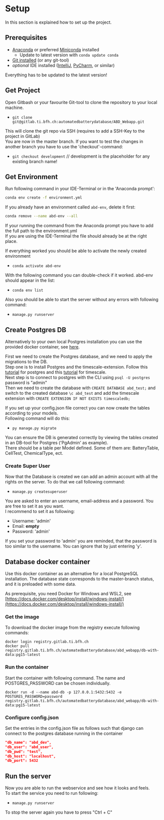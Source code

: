 # Setup
In this section is explained how to set up the project.

## Prerequisites
- [Anaconda](https://www.anaconda.com/) or preferred [Miniconda](https://docs.conda.io/en/latest/miniconda.html) installed
  - Update to latest version with ```conda update conda``` 
- [Git installed](https://gitforwindows.org/) (or any git-tool)
- *optional* IDE installed ([IntelliJ](https://www.jetbrains.com/idea/), [PyCharm](https://www.jetbrains.com/pycharm/), or similar)

Everything has to be updated to the latest version!
## Get Project
Open Gitbash or your favourite Git-tool to clone the repository to your local machine.
- ```git clone git@gitlab.ti.bfh.ch:automatedbatterydatabase/ABD_Webapp.git```

This will clone the git repo via SSH (requires to add a SSH-Key to the project in GitLab)  
You are now in the master branch. If you want to test the changes in another branch you have to use the 'checkout'-command:
- ```git checkout development``` // development is the placeholder for any existing branch name!
## Get Environment
Run following command in your IDE-Terminal or in the 'Anaconda prompt':
````bash
conda env create -f environment.yml
````

If you already have an environment called ``abd-env``, delete it first:
````bash
conda remove --name abd-env --all
````

If your running the command from the Anaconda prompt you have to add the full path to the environment.yml  
If you are using the IDE-Terminal the file should already be at the right place.

If everything worked you should be able to activate the newly created environment
- ```conda activate abd-env```

With the following command you can double-check if it worked. abd-env should appear in the list:
 - ```conda env list```

Also you should be able to start the server without any errors with following command:
 - ```manage.py runserver```
## Create Postgres DB
Alternatively to your own local Postgres installation you can use the provided docker container, 
see [here](#database-docker-container).

First we need to create the Postgres database, and we need to apply the migrations to the DB.  
Step one is to install Postgres and the timescale-extension. Follow this [tutorial](https://www.postgresqltutorial.com/install-postgresql/) for postgres and this [tutorial](https://docs.timescale.com/install/latest/#install-timescaledb) for timescale.  
Next step is to connect to postgres with the CLI using ```psql -U postgres``` password is "admin"  
Then we need to create the database with ```CREATE DATABASE abd_test;``` and switch to the created database ```\c abd_test``` and add the timescale extension with ```CREATE EXTENSION IF NOT EXISTS timescaledb;```

If you set up your config.json file correct you can now create the tables according to your models.  
Following command will do this:
- ```py manage.py migrate```

You can ensure the DB is generated correctly by viewing the tables created in an DB-tool for Postgres ('PgAdmin' as example).  
There should be a table per Model defined. Some of them are: BatteryTable, CellTest, ChemicalType, ect.
### Create Super User
Now that the Database is created we can add an admin account with all the rights on the server. To do that we call following command:
- ```manage.py createsuperuser```

You are asked to enter an username, email-address and a password. You are free to set it as you want.  
I recommend to set it as following:
- Username: 'admin'
- Email: **empty**
- Password: 'admin'

If you set your password to 'admin' you are reminded, that the password is too similar to the username. You can ignore that by just entering 'y'.

[//]: # (### Load initial data)

[//]: # ()
[//]: # (To create initial data and load it into to the database you have to run following command:)

[//]: # (- ```manage.py loaddata data```)

## Database docker container
Use this docker container as an alternative for a local PostgreSQL installation. 
The database state corresponds to the master-branch status, and it is preloaded with some data.

As prerequisite, you need Docker for Windows and WSL2, see
[https://docs.docker.com/desktop/install/windows-install/](https://docs.docker.com/desktop/install/windows-install/)

### Get the image
To download the docker image from the registry execute following commands:
````shell
docker login registry.gitlab.ti.bfh.ch
docker pull registry.gitlab.ti.bfh.ch/automatedbatterydatabase/abd_webapp/db-with-data:pg15-latest
````
### Run the container
Start the container with following command. The name and POSTGRES_PASSWORD can be chosen individually.
````shell
docker run -d --name abd-db -p 127.0.0.1:5432:5432 -e POSTGRES_PASSWORD=password registry.gitlab.ti.bfh.ch/automatedbatterydatabase/abd_webapp/db-with-data:pg15-latest
````

### Configure config.json
Set the entries in the config.json file as follows such that django can connect to the postgres database running 
in the container
````json
"db_name": "abd_dev",
"db_user": "abd_user",
"db_pwd": "test",
"db_host": "localhost",
"db_port": 5432
````

## Run the server
Now you are able to run the webservice and see how it looks and feels.  
To start the service you need to run following:
 - ```manage.py runserver```

To stop the server again you have to press "Ctrl + C"
